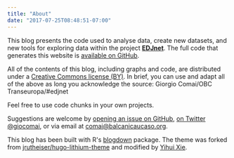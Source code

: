 ```yaml
---
title: "About"
date: "2017-07-25T08:48:51-07:00"
---
```


This blog presents the code used to analyse data, create new datasets, and new tools for exploring data within the project [**EDJnet**](http://www.europeandatajournalism.eu/). The full code that generates this website is [available on GitHub](https://github.com/giocomai/edjnet-blog).

All of the contents of this blog, including graphs and code, are distributed under a [Creative Commons license (BY)](https://creativecommons.org/licenses/by/4.0/). In brief, you can use and adapt all of the above as long you acknowledge the source: Giorgio Comai/OBC Transeuropa/#edjnet 

Feel free to use code chunks in your own projects.

Suggestions are welcome by [opening an issue on GitHub](https://github.com/giocomai/edjnet-blog/issues), <a href="https://twitter.com/giocomai">on Twitter @giocomai</a>, or via email at comai@balcanicaucaso.org.

This blog has been built with R's [blogdown](https://github.com/rstudio/blogdown) package. The theme was forked from [jrutheiser/hugo-lithium-theme](https://github.com/jrutheiser/hugo-lithium-theme) and modified by [Yihui Xie](https://github.com/yihui/hugo-lithium-theme).
